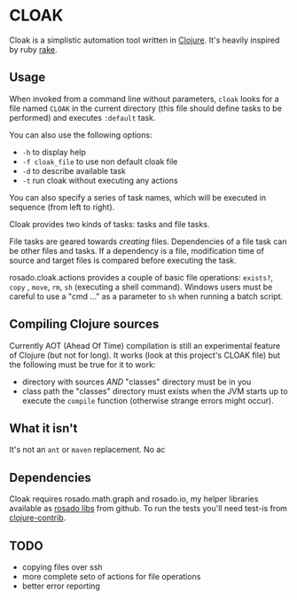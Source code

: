 # CLOAK #

Cloak is a simplistic automation tool written in [Clojure][]. It's heavily
inspired by ruby [rake][]. 

Usage
----------

When invoked from a command line without parameters, `cloak` looks for
a file named `CLOAK` in the current directory (this file should define
tasks to be performed) and executes `:default` task.

You can also use the following options:

* `-h` to display help
* `-f cloak_file` to use non default cloak file
* `-d` to describe available task
* `-t` run cloak without executing any actions

You can also specify a series of task names, which will be executed in
sequence (from left to right).

Cloak provides two kinds of tasks: tasks and file tasks. 

File tasks are geared towards *creating* files. Dependencies of a file
task can be other files and tasks. If a dependency is a file,
modification time of source and target files is compared before
executing the task. 

rosado.cloak.actions provides a couple of basic file operations:
`exists?`, `copy` , `move`, `rm`, `sh` (executing a shell
command). Windows users must be careful to use a "cmd ..." as a
parameter to `sh` when running a batch script.

Compiling Clojure sources
-------------------------

Currently AOT (Ahead Of Time) compilation is still an experimental
feature of Clojure (but not for long). It works (look at this
project's CLOAK file) but the following must be true for it to work:

* directory with sources *AND* "classes" directory must be in you
* class path the "classes" directory must exists when the JVM starts up to execute the `compile` function (otherwise strange errors might occur).

What it isn't
-------------

It's not an `ant` or `maven` replacement. No ac


Dependencies
------------

Cloak requires rosado.math.graph and rosado.io, my helper libraries
available as [rosado libs][mylibs] from github. To run the tests
you'll need test-is from [clojure-contrib][contrib].

TODO
----------

* copying files over ssh
* more complete seto of actions for file operations
* better error reporting

[rake]:http://rake.rubyforge.org/
[mylibs]:http://github.com/...
[clojure]:http://clojure.org/
[contrib]:http://sourceforge.net/projects/clojure-contrib
